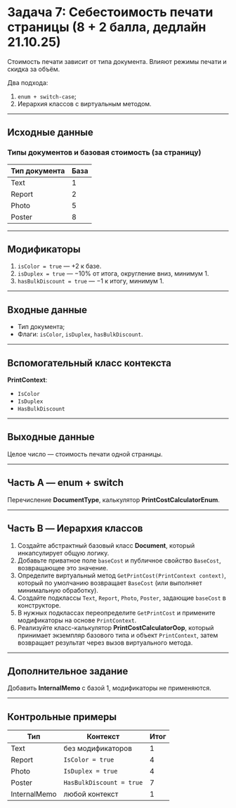# Задача 7: Себестоимость печати страницы (8 + 2 балла, дедлайн 21.10.25)

Стоимость печати зависит от типа документа. Влияют режимы печати и скидка за объём.

Два подхода:
1. `enum + switch-case`;
2. Иерархия классов с виртуальным методом.

---

## Исходные данные
### Типы документов и базовая стоимость (за страницу)
| Тип документа | База |
|---------------|------|
| Text | 1 |
| Report | 2 |
| Photo | 5 |
| Poster | 8 |

---

## Модификаторы
1. `isColor = true` — +2 к базе.
2. `isDuplex = true` — −10% от итога, округление вниз, минимум 1.
3. `hasBulkDiscount = true` — −1 к итогу, минимум 1.

---

## Входные данные
- Тип документа;
- Флаги: `isColor`, `isDuplex`, `hasBulkDiscount`.

---

## Вспомогательный класс контекста
**PrintContext**:
- `IsColor`
- `IsDuplex`
- `HasBulkDiscount`

---

## Выходные данные
Целое число — стоимость печати одной страницы.

---

## Часть A — enum + switch
Перечисление **DocumentType**, калькулятор **PrintCostCalculatorEnum**.

---

## Часть B — Иерархия классов

1. Создайте абстрактный базовый класс **Document**, который инкапсулирует общую логику.
2. Добавьте приватное поле `baseCost` и публичное свойство `BaseCost`, возвращающее это значение.
3. Определите виртуальный метод `GetPrintCost(PrintContext context)`, который по умолчанию возвращает `BaseCost` (или выполняет минимальную обработку).
4. Создайте подклассы `Text`, `Report`, `Photo`, `Poster`, задающие `baseCost` в конструкторе.
5. В нужных подклассах переопределите `GetPrintCost` и примените модификаторы на основе `PrintContext`.
6. Реализуйте класс-калькулятор **PrintCostCalculatorOop**, который принимает экземпляр базового типа и объект `PrintContext`, затем возвращает результат через вызов виртуального метода.

---

## Дополнительное задание
Добавить **InternalMemo** с базой 1, модификаторы не применяются.

---

## Контрольные примеры
| Тип | Контекст | Итог |
|-----|----------|------|
| Text | без модификаторов | 1 |
| Report | `IsColor = true` | 4 |
| Photo | `IsDuplex = true` | 4 |
| Poster | `HasBulkDiscount = true` | 7 |
| InternalMemo | любой контекст | 1 |
